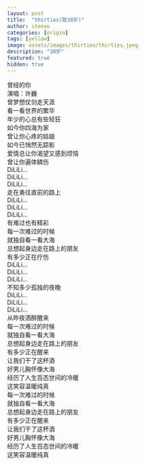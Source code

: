 ```yaml
---
layout: post
title:  "thirties(致30岁)"
author: iteevo
categories: [origin]
tags: [yellow]
image: assets/images/thirties/thirties.jpeg
description: "30岁"
featured: true
hidden: true
---
```


曾经的你  
演唱：许巍  
曾梦想仗剑走天涯  
看一看世界的繁华  
年少的心总有些轻狂  
如今你四海为家  
曾让你心疼的姑娘  
如今已悄然无踪影  
爱情总让你渴望又感到烦恼  
曾让你遍体鳞伤  
DiLiLi...   
DiLiLi...   
DiLiLi...  
走在勇往直前的路上  
DiLiLi...  
DiLiLi...  
DiLiLi...  
有难过也有精彩  
每一次难过的时候  
就独自看一看大海  
总想起身边走在路上的朋友    
有多少正在疗伤  
DiLiLi...  
DiLiLi...  
DiLiLi...  
不知多少孤独的夜晚  
DiLiLi...  
DiLiLi...  
DiLiLi...  
从昨夜酒醉醒来  
每一次难过的时候  
就独自看一看大海  
总想起身边走在路上的朋友  
有多少正在醒来  
让我们干了这杯酒  
好男儿胸怀像大海  
经历了人生百态世间的冷暖  
这笑容温暖纯真  
每一次难过的时候  
就独自看一看大海  
总想起身边走在路上的朋友  
有多少正在醒来  
让我们干了这杯酒  
好男儿胸怀像大海  
经历了人生百态世间的冷暖  
这笑容温暖纯真  

